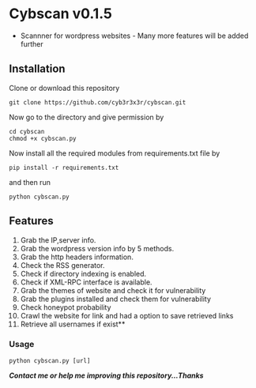 # Cybscan v0.1.5
- Scannner for wordpress websites - 
Many more features will be added further
## Installation
Clone or download this repository
```
git clone https://github.com/cyb3r3x3r/cybscan.git
```
Now go to the directory and give permission by 
```
cd cybscan
chmod +x cybscan.py
```
Now install all the required modules from requirements.txt file by 
```
pip install -r requirements.txt
```
and then run
```
python cybscan.py
```
## Features
1. Grab the IP,server info.
2. Grab the wordpress version info by 5 methods.
3. Grab the http headers information.
4. Check the RSS generator.
5. Check if directory indexing is enabled.
6. Check if XML-RPC interface is available.
2. Grab the themes of website and check it for vulnerability
3. Grab the plugins installed and check them for vulnerability
4. Check honeypot probability
5. Crawl the website for link and had a option to save retrieved links
6. Retrieve all usernames if exist**

### Usage
```
python cybscan.py [url]
```

***Contact me or help me improving this repository...Thanks***
